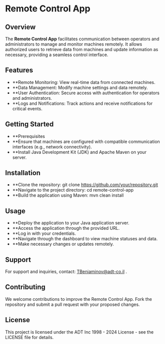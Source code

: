 # Remote Control App
## Overview
The **Remote Control App** facilitates communication between operators and administrators to manage and monitor machines remotely. It allows authorized users to retrieve data from machines and update information as necessary, providing a seamless control interface.

## Features
- **Remote Monitoring: View real-time data from connected machines.
- **Data Management: Modify machine settings and data remotely.
- **User Authentication: Secure access with authentication for operators and administrators.
- **Logs and Notifications: Track actions and receive notifications for critical events.

## Getting Started
- **Prerequisites
- **Ensure that machines are configured with compatible communication interfaces (e.g., network connectivity).
- **Install Java Development Kit (JDK) and Apache Maven on your server.

## Installation
- **Clone the repository: git clone https://github.com/your/repository.git
- **Navigate to the project directory: cd remote-control-app
- **Build the application using Maven: mvn clean install

## Usage
- **Deploy the application to your Java application server.
- **Access the application through the provided URL.
- **Log in with your credentials.
- **Navigate through the dashboard to view machine statuses and data.
- **Make necessary changes or updates remotely.


## Support
For support and inquiries, contact: TBeniaminov@adt-co.il .

## Contributing
We welcome contributions to improve the Remote Control App. Fork the repository and submit a pull request with your proposed changes.

## License
This project is licensed under the ADT Inc 1998 - 2024 License - see the LICENSE file for details.
